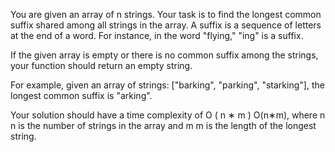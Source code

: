 You are given an array of n strings. Your task is to find the longest common suffix shared among all strings in the array. A suffix is a sequence of letters at the end of a word. For instance, in the word "flying," "ing" is a suffix.

If the given array is empty or there is no common suffix among the strings, your function should return an empty string.

For example, given an array of strings: ["barking", "parking", "starking"], the longest common suffix is "arking".

Your solution should have a time complexity of
O
(
n
∗
m
)
O(n∗m), where
n
n is the number of strings in the array and
m
m is the length of the longest string.
